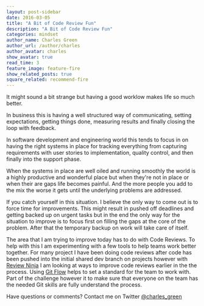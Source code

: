 ```yaml
---
layout: post-sidebar
date: 2016-03-05
title: "A Bit of Code Review Fun"
description: "A Bit of Code Review Fun"
categories: mindset
author_name: Charles Green
author_url: /author/charles
author_avatar: charles
show_avatar: true
read_time: 3
feature_image: feature-fire
show_related_posts: true
square_related: recommend-fire
---
```


It might sound a bit strange but having a good worklow makes life so much better. 

In business this is having a well structured way of communicating, setting expectations, getting things done, measuring results and finally closing the loop with feedback. 

In software development and engineering world this tends to focus in on having the right systems in place for tracking everything from capturing requirements with user stories to implementation, quality control, and then finally into the support phase. 

When the systems in place are well oiled and running smoothly the world is a highly productive and wonderful place but when they're not in place or when their are gaps life becomes painful. And the more people you add to the mix the worse it gets until the underlying problems are addressed. 

If you catch yourself in this situation. I believe the only way to come out is to force time for improvements. This might result in pushed off deadlines and getting backed up on urgent tasks but in the end the only way for the situation to improve is to focus first on filling the gaps at the core of the problem. After that the temporary backup on work will take care of itself.

The area that I am trying to improve today has to do with Code Reviews. To help with this I am experimenting with a few tools to help teams work better together. For many project I have been doing code reviews after code has been pushed into the initial shared dev branch on projects however with [Review Ninja](https://app.review.ninja) I am looking at ways to improve code reviews earlier in the the process. Using [Git Flow](https://guides.github.com/introduction/flow/) helps to set a standard for the team to work with. Part of the challenge however it to make sure that everyone on the team has the needed Git skills are fully understand the process.

Have questions or comments? Contact me on Twitter [@charles_green](https://twitter.com/charles_green)
